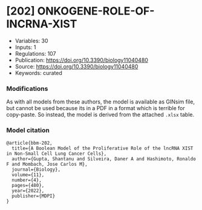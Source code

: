 # \[202\] ONKOGENE-ROLE-OF-INCRNA-XIST

 - Variables: 30
 - Inputs: 1
 - Regulations: 107
 - Publication: https://doi.org/10.3390/biology11040480
 - Source: https://doi.org/10.3390/biology11040480
 - Keywords: curated


### Modifications

As with all models from these authors, the model is available as GINsim file, but cannot be used because its in a PDF in a format which is terrible for copy-paste. So instead, the model is derived from the attached `.xlsx` table.

### Model citation

```
@article{bbm-202,
  title={A Boolean Model of the Proliferative Role of the lncRNA XIST in Non-Small Cell Lung Cancer Cells},
  author={Gupta, Shantanu and Silveira, Daner A and Hashimoto, Ronaldo F and Mombach, Jose Carlos M},
  journal={Biology},
  volume={11},
  number={4},
  pages={480},
  year={2022},
  publisher={MDPI}
}
```

